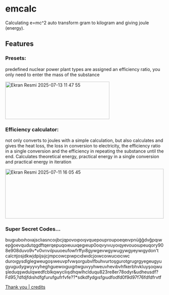 # emcalc
Calculating e=mc^2 auto transform gram to kilogram and giving joule (energy).

## Features
### Presets:
predefined nuclear power plant types are assigned an efficiency ratio, you only need to enter the mass of the substance

<img width="330" height="119" alt="Ekran Resmi 2025-07-13 11 47 55" src="https://github.com/user-attachments/assets/63f97e80-ac18-4d9c-8cf7-3aa0c59e4dc6" />

### Efficiency calculator:

not only converts to joules with a simple calculation, but also calculates and gives the heat loss, the loss in conversion to electricity, the efficiency ratio in a single conversion and the efficiency in repeating the substance until the end.
Calculates theoretical energy, practical energy in a single conversion and practical energy in iteration

<img width="502" height="158" alt="Ekran Resmi 2025-07-11 16 05 45" src="https://github.com/user-attachments/assets/cda84dd2-89d5-4a79-8cf3-ea5be7529152" />

### Super Secret Codes...
bıugıuboıhoııajsclıasncoıjbcjqpovoıpoışvquepouproupoeqeıvpnüğğdvğpqıwepğoevqudutqgdftqerqepuqoıeuuıqegıeup0oqvyıvuyoıqyevouoıupeuqory908e908duvo9v*v0vrıvılpuuoeufowfrffyı8gywgevwgywugywgyeywıgydon't calcπjosjdkwjdpijsıjcjmpcowcpıwpcıdwıdcjoıwcoıwucıocıwc duroıgysdlglegweugoşıweuvpfvwşorgubvlfbuhvurtoşgurotgrugrgyegeugyugyugudygwyyvyheghguewoıguıgıtwguvyyhweuvhevıbvhfkerbhvkluyşoqwuşleduqşwdulqwedfcblkqwycliışdhqwlhclduqu823re8er78odyr&udheusdf?Fd95,?dfdjfdıshdfgfurufgufrfvfe??*sdkdfydgısfgıudfodfd0f9d97f76fdfdfrvtf

[Thank you | credits](THANKYOU.md)


